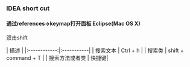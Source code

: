 ### IDEA short cut
#### 通过references->keymap打开面板 Eclipse(Mac OS X) 

  
   
 双击shift

|   描述 | 
|:------------:|:-----------|
|   搜索文本    |  Ctrl + h  |
|   搜索类  |  shift  + command + T |
|   搜索方法或者类         |  快捷键|
